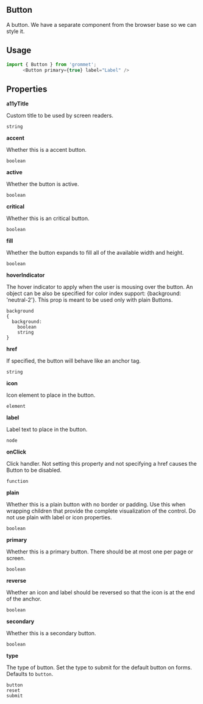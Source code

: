 ## Button
A button. We have a separate component
      from the browser base so we can style it.

## Usage

```javascript
import { Button } from 'grommet';
      <Button primary={true} label="Label" />
```

## Properties

**a11yTitle**

Custom title to be used by screen readers.

```
string
```

**accent**

Whether this is a accent button.

```
boolean
```

**active**

Whether the button is active.

```
boolean
```

**critical**

Whether this is an critical button.

```
boolean
```

**fill**

Whether the button expands to fill all of the available width and height.

```
boolean
```

**hoverIndicator**

The hover indicator to apply when the user is mousing over the
      button. An object can be also be specified for color index support:
      {background: 'neutral-2'}. This prop is meant to be used only
      with plain Buttons.

```
background
{
  background: 
    boolean
    string
}
```

**href**

If specified, the button will behave like an anchor tag.

```
string
```

**icon**

Icon element to place in the button.

```
element
```

**label**

Label text to place in the button.

```
node
```

**onClick**

Click handler. Not setting this property and not specifying a href
      causes the Button to be disabled.

```
function
```

**plain**

Whether this is a plain button with no border or padding.
      Use this when wrapping children that provide the complete visualization
      of the control. Do not use plain with label or icon properties.

```
boolean
```

**primary**

Whether this is a primary button. There should be at most one
      per page or screen.

```
boolean
```

**reverse**

Whether an icon and label should be reversed so that the icon is at the
      end of the anchor.

```
boolean
```

**secondary**

Whether this is a secondary button.

```
boolean
```

**type**

The type of button. Set the type to submit for the default button
      on forms. Defaults to `button`.

```
button
reset
submit
```
  